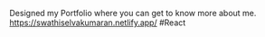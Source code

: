 Designed my Portfolio where you can get to know more about me.
https://swathiselvakumaran.netlify.app/
#React
